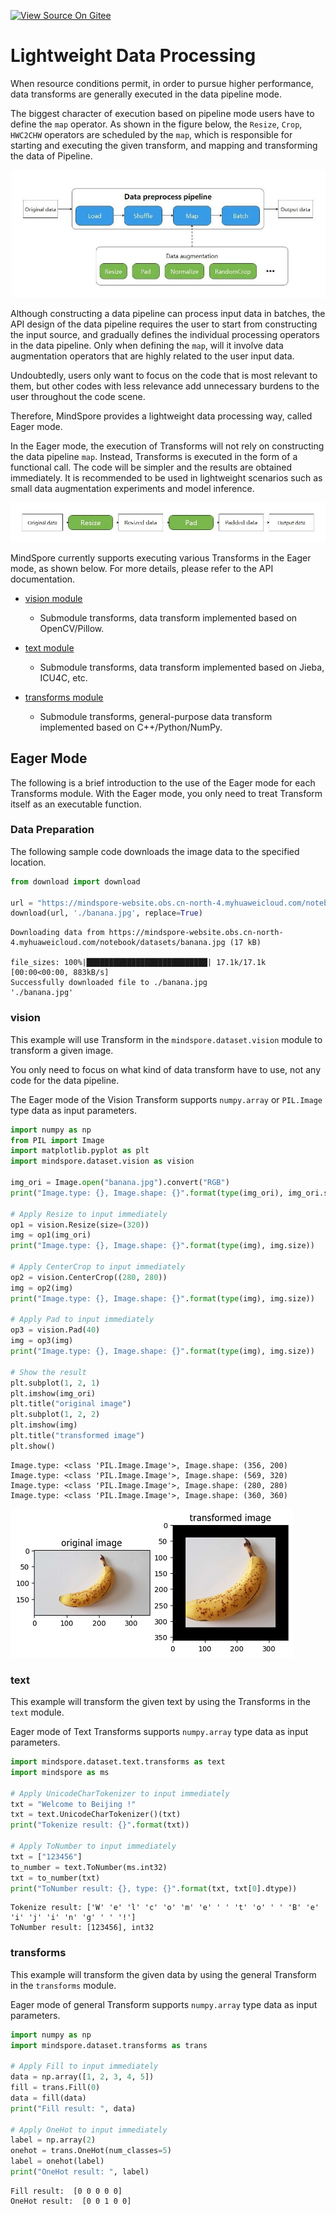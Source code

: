 [![View Source On Gitee](https://mindspore-website.obs.cn-north-4.myhuaweicloud.com/website-images/r2.0/resource/_static/logo_source_en.png)](https://gitee.com/mindspore/docs/blob/r2.0/tutorials/source_en/advanced/dataset/eager.md)

# Lightweight Data Processing

When resource conditions permit, in order to pursue higher performance, data transforms are generally executed in the data pipeline mode.

The biggest character of execution based on pipeline mode users have to define the `map` operator. As shown in the figure below, the `Resize`, `Crop`, `HWC2CHW` operators are scheduled by the `map`, which is responsible for starting and executing the given transform, and mapping and transforming the data of Pipeline.

![pipelinemode1](./images/pipeline_mode_en.jpeg)

Although constructing a data pipeline can process input data in batches, the API design of the data pipeline requires the user to start from constructing the input source, and gradually defines the individual processing operators in the data pipeline. Only when defining the `map`, will it involve data augmentation operators that are highly related to the user input data.

Undoubtedly, users only want to focus on the code that is most relevant to them, but other codes with less relevance add unnecessary burdens to the user throughout the code scene.

Therefore, MindSpore provides a lightweight data processing way, called Eager mode.

In the Eager mode, the execution of Transforms will not rely on constructing the data pipeline `map`. Instead, Transforms is executed in the form of a functional call. The code will be simpler and the results are obtained immediately. It is recommended to be used in lightweight scenarios such as small data augmentation experiments and model inference.

![eagermode1](./images/eager_mode_en.jpeg)

MindSpore currently supports executing various Transforms in the Eager mode, as shown below. For more details, please refer to the API documentation.

- [vision module](https://mindspore.cn/docs/en/r2.0/api_python/mindspore.dataset.transforms.html#module-mindspore.dataset.vision)

    - Submodule transforms, data transform implemented based on OpenCV/Pillow.

- [text module](https://mindspore.cn/docs/en/r2.0/api_python/mindspore.dataset.transforms.html#module-mindspore.dataset.text)

    - Submodule transforms, data transform implemented based on Jieba, ICU4C, etc.

- [transforms module](https://www.mindspore.cn/docs/en/r2.0/api_python/mindspore.dataset.transforms.html)

    - Submodule transforms, general-purpose data transform implemented based on C++/Python/NumPy.

## Eager Mode

The following is a brief introduction to the use of the Eager mode for each Transforms module. With the Eager mode, you only need to treat Transform itself as an executable function.

### Data Preparation

The following sample code downloads the image data to the specified location.

```python
from download import download

url = "https://mindspore-website.obs.cn-north-4.myhuaweicloud.com/notebook/datasets/banana.jpg"
download(url, './banana.jpg', replace=True)
```

```text
Downloading data from https://mindspore-website.obs.cn-north-4.myhuaweicloud.com/notebook/datasets/banana.jpg (17 kB)

file_sizes: 100%|███████████████████████████| 17.1k/17.1k [00:00<00:00, 883kB/s]
Successfully downloaded file to ./banana.jpg
'./banana.jpg'
```

### vision

This example will use Transform in the `mindspore.dataset.vision` module to transform a given image.

You only need to focus on what kind of data transform have to use, not any code for the data pipeline.

The Eager mode of the Vision Transform supports `numpy.array` or `PIL.Image` type data as input parameters.

```python
import numpy as np
from PIL import Image
import matplotlib.pyplot as plt
import mindspore.dataset.vision as vision

img_ori = Image.open("banana.jpg").convert("RGB")
print("Image.type: {}, Image.shape: {}".format(type(img_ori), img_ori.size))

# Apply Resize to input immediately
op1 = vision.Resize(size=(320))
img = op1(img_ori)
print("Image.type: {}, Image.shape: {}".format(type(img), img.size))

# Apply CenterCrop to input immediately
op2 = vision.CenterCrop((280, 280))
img = op2(img)
print("Image.type: {}, Image.shape: {}".format(type(img), img.size))

# Apply Pad to input immediately
op3 = vision.Pad(40)
img = op3(img)
print("Image.type: {}, Image.shape: {}".format(type(img), img.size))

# Show the result
plt.subplot(1, 2, 1)
plt.imshow(img_ori)
plt.title("original image")
plt.subplot(1, 2, 2)
plt.imshow(img)
plt.title("transformed image")
plt.show()
```

```text
Image.type: <class 'PIL.Image.Image'>, Image.shape: (356, 200)
Image.type: <class 'PIL.Image.Image'>, Image.shape: (569, 320)
Image.type: <class 'PIL.Image.Image'>, Image.shape: (280, 280)
Image.type: <class 'PIL.Image.Image'>, Image.shape: (360, 360)
```

![eager_mode](./images/eager_mode.png)

### text

This example will transform the given text by using the Transforms in the `text` module.

Eager mode of Text Transforms supports `numpy.array` type data as input parameters.

```python
import mindspore.dataset.text.transforms as text
import mindspore as ms

# Apply UnicodeCharTokenizer to input immediately
txt = "Welcome to Beijing !"
txt = text.UnicodeCharTokenizer()(txt)
print("Tokenize result: {}".format(txt))

# Apply ToNumber to input immediately
txt = ["123456"]
to_number = text.ToNumber(ms.int32)
txt = to_number(txt)
print("ToNumber result: {}, type: {}".format(txt, txt[0].dtype))
```

```text
Tokenize result: ['W' 'e' 'l' 'c' 'o' 'm' 'e' ' ' 't' 'o' ' ' 'B' 'e' 'i' 'j' 'i' 'n' 'g' ' ' '!']
ToNumber result: [123456], int32
```

### transforms

This example will transform the given data by using the general Transform in the `transforms` module.

Eager mode of general Transform supports `numpy.array` type data as input parameters.

```python
import numpy as np
import mindspore.dataset.transforms as trans

# Apply Fill to input immediately
data = np.array([1, 2, 3, 4, 5])
fill = trans.Fill(0)
data = fill(data)
print("Fill result: ", data)

# Apply OneHot to input immediately
label = np.array(2)
onehot = trans.OneHot(num_classes=5)
label = onehot(label)
print("OneHot result: ", label)
```

```text
Fill result:  [0 0 0 0 0]
OneHot result:  [0 0 1 0 0]
```
